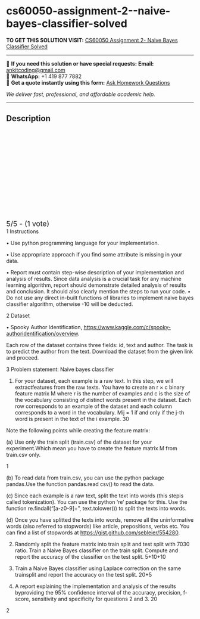 # cs60050-assignment-2--naive-bayes-classifier-solved
**TO GET THIS SOLUTION VISIT:** [CS60050 Assignment 2- Naive Bayes Classifier Solved](https://www.ankitcodinghub.com/product/cs60050-assignment-2-naive-bayes-classifier-solved-2/)


---

📩 **If you need this solution or have special requests:** **Email:** ankitcoding@gmail.com  
📱 **WhatsApp:** +1 419 877 7882  
📄 **Get a quote instantly using this form:** [Ask Homework Questions](https://www.ankitcodinghub.com/services/ask-homework-questions/)

*We deliver fast, professional, and affordable academic help.*

---

<h2>Description</h2>



<div class="kk-star-ratings kksr-auto kksr-align-center kksr-valign-top" data-payload="{&quot;align&quot;:&quot;center&quot;,&quot;id&quot;:&quot;113990&quot;,&quot;slug&quot;:&quot;default&quot;,&quot;valign&quot;:&quot;top&quot;,&quot;ignore&quot;:&quot;&quot;,&quot;reference&quot;:&quot;auto&quot;,&quot;class&quot;:&quot;&quot;,&quot;count&quot;:&quot;1&quot;,&quot;legendonly&quot;:&quot;&quot;,&quot;readonly&quot;:&quot;&quot;,&quot;score&quot;:&quot;5&quot;,&quot;starsonly&quot;:&quot;&quot;,&quot;best&quot;:&quot;5&quot;,&quot;gap&quot;:&quot;4&quot;,&quot;greet&quot;:&quot;Rate this product&quot;,&quot;legend&quot;:&quot;5\/5 - (1 vote)&quot;,&quot;size&quot;:&quot;24&quot;,&quot;title&quot;:&quot;CS60050  Assignment 2- Naive Bayes Classifier Solved&quot;,&quot;width&quot;:&quot;138&quot;,&quot;_legend&quot;:&quot;{score}\/{best} - ({count} {votes})&quot;,&quot;font_factor&quot;:&quot;1.25&quot;}">

<div class="kksr-stars">

<div class="kksr-stars-inactive">
            <div class="kksr-star" data-star="1" style="padding-right: 4px">


<div class="kksr-icon" style="width: 24px; height: 24px;"></div>
        </div>
            <div class="kksr-star" data-star="2" style="padding-right: 4px">


<div class="kksr-icon" style="width: 24px; height: 24px;"></div>
        </div>
            <div class="kksr-star" data-star="3" style="padding-right: 4px">


<div class="kksr-icon" style="width: 24px; height: 24px;"></div>
        </div>
            <div class="kksr-star" data-star="4" style="padding-right: 4px">


<div class="kksr-icon" style="width: 24px; height: 24px;"></div>
        </div>
            <div class="kksr-star" data-star="5" style="padding-right: 4px">


<div class="kksr-icon" style="width: 24px; height: 24px;"></div>
        </div>
    </div>

<div class="kksr-stars-active" style="width: 138px;">
            <div class="kksr-star" style="padding-right: 4px">


<div class="kksr-icon" style="width: 24px; height: 24px;"></div>
        </div>
            <div class="kksr-star" style="padding-right: 4px">


<div class="kksr-icon" style="width: 24px; height: 24px;"></div>
        </div>
            <div class="kksr-star" style="padding-right: 4px">


<div class="kksr-icon" style="width: 24px; height: 24px;"></div>
        </div>
            <div class="kksr-star" style="padding-right: 4px">


<div class="kksr-icon" style="width: 24px; height: 24px;"></div>
        </div>
            <div class="kksr-star" style="padding-right: 4px">


<div class="kksr-icon" style="width: 24px; height: 24px;"></div>
        </div>
    </div>
</div>


<div class="kksr-legend" style="font-size: 19.2px;">
            5/5 - (1 vote)    </div>
    </div>
1 Instructions

• Use python programming language for your implementation.

• Use appropriate approach if you find some attribute is missing in your data.

• Report must contain step-wise description of your implementation and analysis of results. Since data analysis is a crucial task for any machine learning algorithm, report should demonstrate detailed analysis of results and conclusion. It should also clearly mention the steps to run your code. • Do not use any direct in-built functions of libraries to implement naive bayes classifier algorithm, otherwise -10 will be deducted.

2 Dataset

• Spooky Author Identification, https://www.kaggle.com/c/spooky-authoridentification/overview.

Each row of the dataset contains three fields: id, text and author. The task is to predict the author from the text. Download the dataset from the given link and proceed.

3 Problem statement: Naive bayes classifier

1. For your dataset, each example is a raw text. In this step, we will extractfeatures from the raw texts. You have to create an r × c binary feature matrix M where r is the number of examples and c is the size of the vocabulary consisting of distinct words present in the dataset. Each row corresponds to an example of the dataset and each column corresponds to a word in the vocabulary. Mij = 1 if and only if the j-th word is present in the text of the i example. 30

Note the following points while creating the feature matrix:

(a) Use only the train split (train.csv) of the dataset for your experiment.Which mean you have to create the feature matrix M from train.csv only.

1

(b) To read data from train.csv, you can use the python package pandas.Use the function pandas.read csv() to read the data.

(c) Since each example is a raw text, split the text into words (this stepis called tokenization). You can use the python ‘re’ package for this. Use the function re.findall(“[a-z0-9]+”, text.tolower()) to split the texts into words.

(d) Once you have splitted the texts into words, remove all the uninformative words (also referred to stopwords) like article, prepositions, verbs etc. You can find a list of stopwords at https://gist.github.com/sebleier/554280.

2. Randomly split the feature matrix into train split and test split with 7030 ratio. Train a Naive Bayes classifier on the train split. Compute and report the accuracy of the classifier on the test split. 5+10+10

3. Train a Naive Bayes classifier using Laplace correction on the same trainsplit and report the accuracy on the test split. 20+5

4. A report explaining the implementation and analysis of the results byproviding the 95% confidence interval of the accuracy, precision, f-score, sensitivity and specificity for questions 2 and 3. 20

2
